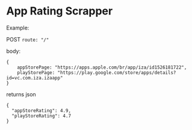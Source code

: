 # App Rating Scrapper

Example:

POST `route: "/"`

body:

```
{
    appStorePage: "https://apps.apple.com/br/app/iza/id1526181722",
    playStorePage: "https://play.google.com/store/apps/details?id=vc.com.iza.izaapp"
}
```

returns json

```
{
  "appStoreRating": 4.9,
  "playStoreRating": 4.7
}
```
